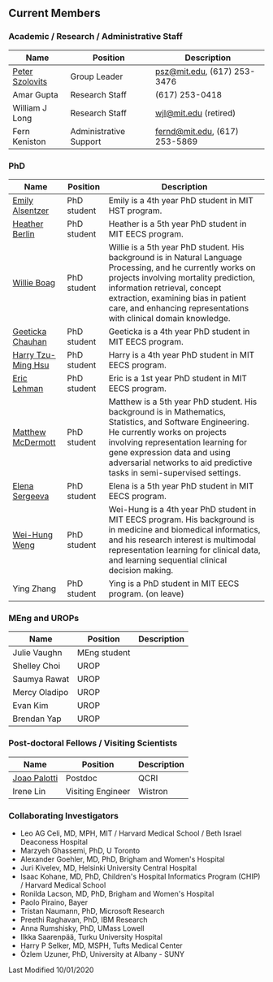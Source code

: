 ## Current Members


### Academic / Research / Administrative Staff

Name | Position | Description
-----|----------|------------
[Peter Szolovits](http://groups.csail.mit.edu/medg/people/psz/home/Pete_MEDG_site/Home.html) | Group Leader | psz@mit.edu, (617) 253-3476
Amar Gupta | Research Staff | (617) 253-0418
William J Long | Research Staff | wjl@mit.edu (retired)
Fern Keniston | Administrative Support | fernd@mit.edu, (617) 253-5869


### PhD

Name | Position | Description
-----|----------|------------
[Emily Alsentzer](https://www.csail.mit.edu/person/emily-alsentzer) | PhD student | Emily is a 4th year PhD student in MIT HST program. 
[Heather Berlin](https://www.csail.mit.edu/person/heather-berlin) | PhD student | Heather is a 5th year PhD student in MIT EECS program.
[Willie Boag](http://willieboag.com) | PhD student | Willie is a 5th year PhD student. His background is in Natural Language Processing, and he currently works on projects involving mortality prediction, information retrieval, concept extraction, examining bias in patient care, and enhancing representations with clinical domain knowledge.
[Geeticka Chauhan](http://people.csail.mit.edu/geeticka/) | PhD student | Geeticka is a 4th year PhD student in MIT EECS program. 
[Harry Tzu-Ming Hsu](https://stmharry.github.io/) | PhD student | Harry is a 4th year PhD student in MIT EECS program. 
[Eric Lehman](https://www.linkedin.com/in/eric-lehman-51b1419b/) | PhD student | Eric is a 1st year PhD student in MIT EECS program. 
[Matthew McDermott](https://www.csail.mit.edu/person/matthew-mcdermott) | PhD student | Matthew is a 5th year PhD student. His background is in Mathematics, Statistics, and Software Engineering. He currently works on projects involving representation learning for gene expression data and using adversarial networks to aid predictive tasks in semi-supervised settings.
[Elena Sergeeva](https://www.csail.mit.edu/person/elena-sergeeva) | PhD student | Elena is a 5th year PhD student in MIT EECS program. 
[Wei-Hung Weng](http://ckbjimmy.github.io/) | PhD student | Wei-Hung is a 4th year PhD student in MIT EECS program. His background is in medicine and biomedical informatics, and his research interest is multimodal representation learning for clinical data, and learning sequential clinical decision making.
Ying Zhang | PhD student | Ying is a PhD student in MIT EECS program. (on leave)


### MEng and UROPs

Name | Position | Description
-----|----------|------------
Julie Vaughn | MEng student | 
Shelley Choi | UROP | 
Saumya Rawat | UROP | 
Mercy Oladipo | UROP | 
Evan Kim | UROP | 
Brendan Yap | UROP | 


### Post-doctoral Fellows / Visiting Scientists

Name | Position | Description
-----|----------|------------
[Joao Palotti](http://joaopalotti.com/) | Postdoc | QCRI
Irene Lin | Visiting Engineer | Wistron


### Collaborating Investigators
  * Leo AG Celi, MD, MPH, MIT / Harvard Medical School / Beth Israel Deaconess Hospital
  * Marzyeh Ghassemi, PhD, U Toronto
  * Alexander Goehler, MD, PhD, Brigham and Women's Hospital
  * Juri Kivelev, MD, Helsinki University Central Hospital
  * Isaac Kohane, MD, PhD, Children's Hospital Informatics Program (CHIP) / Harvard Medical School
  * Ronilda Lacson, MD, PhD, Brigham and Women's Hospital
  * Paolo Piraino, Bayer
  * Tristan Naumann, PhD, Microsoft Research
  * Preethi Raghavan, PhD, IBM Research
  * Anna Rumshisky, PhD, UMass Lowell
  * Ilkka Saarenpää, Turku University Hospital
  * Harry P Selker, MD, MSPH, Tufts Medical Center
  * Özlem Uzuner, PhD, University at Albany - SUNY


Last Modified 10/01/2020
